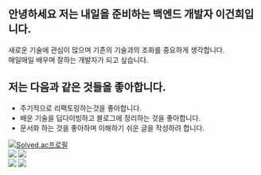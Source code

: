 ## 안녕하세요 저는 내일을 준비하는 백엔드 개발자 이건희입니다.  
새로운 기술에 관심이 많으며 기존의 기술과의 조화를 중요하게 생각합니다.  
매일매일 배우며 잘하는 개발자가 되고 싶습니다.  

## 저는 다음과 같은 것들을 좋아합니다.
- 주기적으로 리팩토링하는것을 좋아합니다.
- 배운 기술을 딥다이빙하고 블로그에 정리하는 것을 좋아합니다.
- 문서화 하는 것을 좋아하며 이해하기 쉬운 글을 작성하려 합니다.
  
[![Solved.ac프로필](http://mazassumnida.wtf/api/generate_badge?boj=leech9876)](https://solved.ac/leech9876)  
<img src="https://img.shields.io/badge/Java-ED8B00?style=for-the-badge&logo=openjdk&logoColor=white">
<img src="https://img.shields.io/badge/SpringBoot-6DB33F?style=flat-square&logo=Spring&logoColor=white">  
<img src="https://img.shields.io/badge/Kotlin-7F52FF?style=for-the-badge&logo=Kotlin&logoColor=white">
<img src="https://img.shields.io/badge/Android-3DDC84?style=for-the-badge&logo=Android&logoColor=white">



